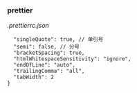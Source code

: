 ### prettier



*.prettierrc.json*
```{
  "singleQuote": true, // 单引号
  "semi": false, // 分号
  "bracketSpacing": true,
  "htmlWhitespaceSensitivity": "ignore",
  "endOfLine": "auto",
  "trailingComma": "all",
  "tabWidth": 2
}
```